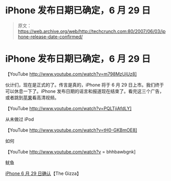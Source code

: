 # iPhone 发布日期已确定，6 月 29 日 

> 原文：<https://web.archive.org/web/http://techcrunch.com:80/2007/06/03/iphone-release-date-confirmed/>

# iPhone 发布日期已确定，6 月 29 日

【YouTube http://www.youtube.com/watch?v=m798MzUjUz8]

伙计们，现在是正式的了。传言是真的，iPhone 将于 6 月 29 日上市。我们终于可以休息一下了。iPhone 发布日期的谣言和报道现在结束了。看完这三个广告，或者跳到[苹果](https://web.archive.org/web/20220928095136/http://www.apple.com/iphone/ads/)看高清视频。

【YouTube http://www.youtube.com/watch?v=PQLTjiAfdLY]

从未做过 iPod

【YouTube http://www.youtube.com/watch?v=tH0-GKBmOE8]

如何

【YouTube http://www.youtube.com/watch?v = bhhbawbgnk]

鱿鱼

[iPhone 6 月 29 日确认](https://web.archive.org/web/20220928095136/http://gizmodo.com/gadgets/breaking/iphone-confirmed-june-29th-265518.php)【The Gizza】